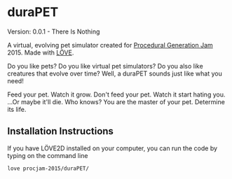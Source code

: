 # duraPET
Version: 0.0.1 - There Is Nothing

A virtual, evolving pet simulator created for [Procedural Generation Jam](http://itch.io/jam/procjam) 2015. Made with [LÖVE](http://love2d.org/).

Do you like pets? Do you like virtual pet simulators? Do you also like creatures that evolve over time? Well, a duraPET sounds just like what you need!

Feed your pet. Watch it grow. Don't feed your pet. Watch it start hating you. ...Or maybe it'll die. Who knows? You are the master of your pet. Determine its life.

## Installation Instructions
<!--Available for Windows XP and up as well as Mac OSX 10.6+. If you have any problems, please contact me on my twitter or put a comment on this page below.

### Windows Users
The .exe should work right out of the box.

### Mac Users
The software will say that it's made by an unknown developer. If you're an administrative user, you can right-click the app, click "open", and it should prompt again, but this time there's an option to "open it anyway". And now it should work!

If you're not an admin... get your admin to open the app for you.

### Ubuntu Linux Users

Please install [LOVE2D](http://love2d.org). Download from the PPA - it'll be in that link. Then, run the program with this command:

    love duraPET.love

### Any Other User
You'll need to build LOVE2D from source, so go to [LÖVE2D's build instructions page](https://love2d.org/wiki/Building_L%C3%96VE) to do so. From that point, you'll want to enter this command on the command line:

    love duraPET.love
-->
If you have LÖVE2D installed on your computer, you can run the code by typing on the command line

    love procjam-2015/duraPET/
